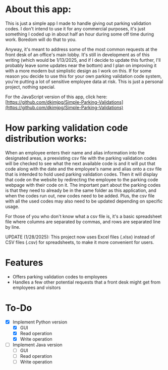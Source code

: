 # About this app:
This is just a simple app I made to handle giving out parking validation codes. I don't intend to use it for any commercial purposes, 
it's just something I coded up in about half an hour during some off time during work. Boredom will do that to you.

Anyway, it's meant to address some of the most common requests at the front desk of an office's main lobby. It's still in development as 
of this writing (which would be 1/13/2025, and if I decide to update this further, I'll probably leave some updates near the bottom) and
I plan on improving it with a more modern but simplistic design as I work on this. If for some reason you decide to use this for your
own parking validation code system, you're putting a lot of sensitive employee data at risk. This is just a personal project, nothing
special.

For the JavaScript version of this app, click here: [https://github.com/dkimjpg/Simple-Parking-Validations](https://github.com/dkimjpg/Simple-Parking-Validations)

# How parking validation code distribution works:
When an employee enters their name and alias information into the designated areas, a preexisting csv file with the parking validation codes 
will be checked to see what the next available code is and it will put that code along with the date and the employee's name and alias onto a csv file
that is intended to hold used parking validation codes. Then it will display that code on the website by redirecting the employee to the 
parking code webpage with their code on it. The important part about the parking codes is that they need to already be in the same folder as
this application, and when the codes run out, new codes need to be added. Plus, the csv file with all the used codes may also need to be updated
depending on specific usage.

For those of you who don't know what a csv file is, it's a basic spreadsheet file where columns are separated by commas, and rows are separated
line by line.

UPDATE (1/28/2025): This project now uses Excel files (.xlsx) instead of CSV files (.csv) for spreadsheets, to make it more convenient for users.

# Features
- Offers parking validation codes to employees
- Handles a few other potential requests that a front desk might get from employees and visitors

# To-Do
- [x] Implement Python version  
  - [x] GUI
  - [x] Read operation
  - [x] Write operation
- [ ] Implement Java version
  - [ ] GUI
  - [ ] Read operation
  - [ ] Write operation

